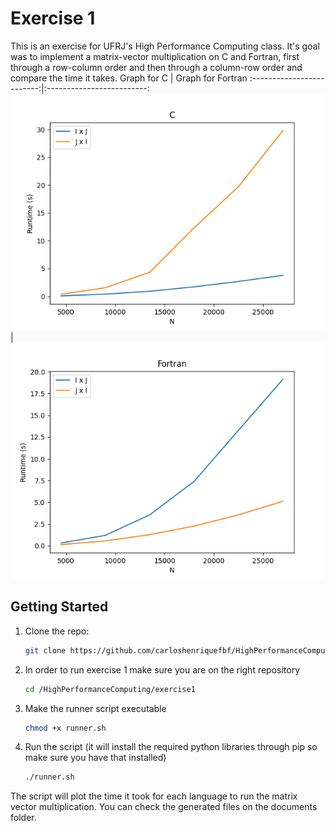 # Exercise 1
This is an exercise for UFRJ's High Performance Computing class. It's goal was to implement a matrix-vector multiplication on C and Fortran, first through a row-column order and then through a column-row order and compare the time it takes.
Graph for C             |  Graph for Fortran
:-------------------------:|:-------------------------:
![](documents/c/images/graph.png)  |  ![](documents/fortran/images/graph.png)

## Getting Started

1. Clone the repo:

   ```sh
   git clone https://github.com/carloshenriquefbf/HighPerformanceComputing.git
   ```
2. In order to run exercise 1 make sure you are on the right repository

   ```sh
   cd /HighPerformanceComputing/exercise1
   ```
3. Make the runner script executable

   ```sh
   chmod +x runner.sh
   ```
4. Run the script (it will install the required python libraries through pip so make sure you have that installed)

    ```sh
   ./runner.sh
   ```
The script will plot the time it took for each language to run the matrix vector multiplication. You can check the generated files on the documents folder.
